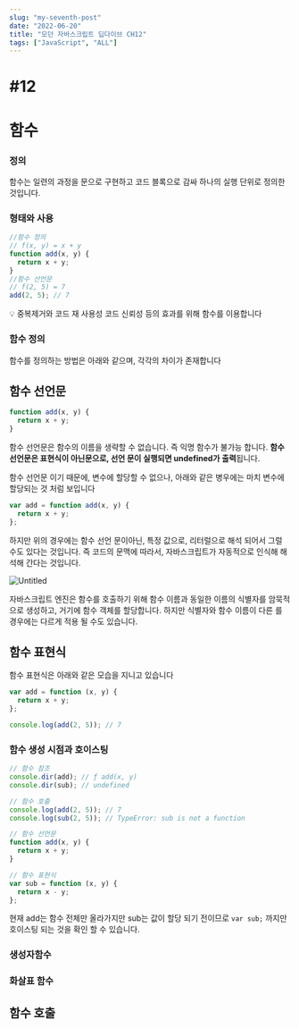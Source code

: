 ```yaml
---
slug: "my-seventh-post"
date: "2022-06-20"
title: "모던 자바스크립트 딥다이브 CH12"
tags: ["JavaScript", "ALL"]
---
```


# #12

# 함수

### 정의

함수는 일련의 과정을 문으로 구현하고 코드 블록으로 감싸 하나의 실행 단위로 정의한 것입니다.

### 형태와 사용

```jsx
//함수 정의
// f(x, y) = x + y
function add(x, y) {
  return x + y;
}
//함수 선언문
// f(2, 5) = 7
add(2, 5); // 7
```

<aside>
💡  중복제거와 코드 재 사용성 코드 신뢰성 등의 효과를 위해 함수를 이용합니다

</aside>

### 함수 정의

함수를 정의하는 방법은 아래와 같으며, 각각의 차이가 존재합니다

## 함수 선언문

```jsx
function add(x, y) {
  return x + y;
}
```

함수 선언문은 함수의 이름을 생략할 수 없습니다. 즉 익명 함수가 불가능 합니다. **함수 선언문은 표현식이 아닌문으로, 선언 문이 실행되면 undefined가 출력**됩니다.

함수 선언문 이기 때문에, 변수에 할당할 수 없으나, 아래와 같은 병우에는 마치 변수에 할당되는 것 처럼 보입니다

```jsx
var add = function add(x, y) {
  return x + y;
};
```

하지만 위의 경우에는 함수 선언 문이아닌, 특정 값으로, 리터럴으로 해석 되어서 그럴 수도 있다는 것입니다. 즉 코드의 문맥에 따라서, 자바스크립트가 자동적으로 인식해 해석해 간다는 것입니다.

![Untitled](#12%205324e061a4284cf28f525e290de2e5e6/Untitled.png)

자바스크립트 엔진은 함수를 호출하기 위해 함수 이름과 동일한 이름의 식별자를 암묵적으로 생성하고, 거기에 함수 객체를 할당합니다. 하지만 식별자와 함수 이름이 다른 를 경우에는 다르게 적용 될 수도 있습니다.

## 함수 표현식

함수 표현식은 아래와 같은 모습을 지니고 있습니다

```jsx
var add = function (x, y) {
  return x + y;
};

console.log(add(2, 5)); // 7
```

### 함수 생성 시점과 호이스팅

```jsx
// 함수 참조
console.dir(add); // ƒ add(x, y)
console.dir(sub); // undefined

// 함수 호출
console.log(add(2, 5)); // 7
console.log(sub(2, 5)); // TypeError: sub is not a function

// 함수 선언문
function add(x, y) {
  return x + y;
}

// 함수 표현식
var sub = function (x, y) {
  return x - y;
};
```

현재 add는 함수 전체만 올라가지만 sub는 값이 할당 되기 전이므로 `var sub;` 까지만 호이스팅 되는 것을 확인 할 수 있습니다.

### 생성자함수

### 화살표 함수

## 함수 호출
